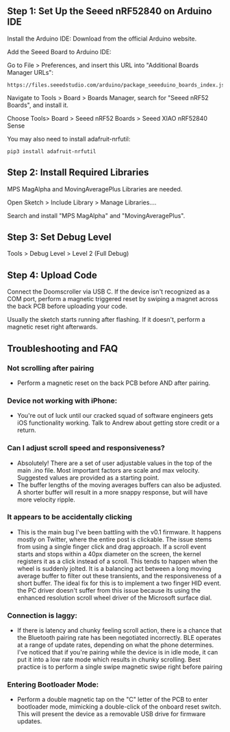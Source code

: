 ## Step 1: Set Up the Seeed nRF52840 on Arduino IDE
Install the Arduino IDE: Download from the official Arduino website.

Add the Seeed Board to Arduino IDE:

Go to File > Preferences, and insert this URL into "Additional Boards Manager URLs":

	https://files.seeedstudio.com/arduino/package_seeeduino_boards_index.json

Navigate to Tools > Board > Boards Manager, search for "Seeed nRF52 Boards", and install it.

Choose Tools> Board > Seeed nRF52 Boards > Seeed XIAO nRF52840 Sense

You may also need to install adafruit-nrfutil:

    pip3 install adafruit-nrfutil

## Step 2: Install Required Libraries
MPS MagAlpha and MovingAveragePlus Libraries are needed.

Open Sketch > Include Library > Manage Libraries....

Search and install "MPS MagAlpha" and "MovingAveragePlus".

## Step 3: Set Debug Level

Tools > Debug Level > Level 2 (Full Debug)

## Step 4: Upload Code
Connect the Doomscroller via USB C.  If the device isn't recognized as
a COM port, perform a magnetic triggered reset by swiping a magnet
across the back PCB before uploading your code.

Usually the sketch starts running after flashing.  If it doesn't,
perform a magnetic reset right afterwards.

## Troubleshooting and FAQ

### Not scrolling after pairing ###
* Perform a magnetic reset on the back PCB before AND after pairing. 

### Device not working with iPhone: ###
* You're out of luck until our cracked squad of software engineers
  gets iOS functionality working. Talk to Andrew about getting store
  credit or a return.

  
### Can I adjust scroll speed and responsiveness? ###
* Absolutely! There are a set of user adjustable values in the top of
  the main .ino file. Most important factors are scale and max
  velocity. Suggested values are provided as a starting point.
* The buffer lengths of the moving averages buffers can also be
  adjusted. A shorter buffer will result in a more snappy response,
  but will have more velocity ripple.

### It appears to be accidentally clicking 
* This is the main bug I've been battling with the v0.1 firmware. It
  happens mostly on Twitter, where the entire post is clickable. The
  issue stems from using a single finger click and drag approach. If a
  scroll event starts and stops within a 40px diameter on the screen,
  the kernel registers it as a click instead of a scroll. This tends
  to happen when the wheel is suddenly jolted. It is a balancing act
  between a long moving average buffer to filter out these transients,
  and the responsiveness of a short buffer. The ideal fix for this is
  to implement a two finger HID event. the PC driver doesn't suffer
  from this issue because its using the enhanced resolution scroll
  wheel driver of the Microsoft surface dial.

### Connection is laggy: ###
* If there is latency and chunky feeling scroll action, there is a
  chance that the Bluetooth pairing rate has been negotiated
  incorrectly. BLE operates at a range of update rates, depending on
  what the phone determines. I've noticed that if you're pairing while
  the device is in idle mode, it can put it into a low rate mode which
  results in chunky scrolling. Best practice is to perform a single
  swipe magnetic swipe right before pairing

### Entering Bootloader Mode: ###
* Perform a double magnetic tap on the "C" letter of the PCB to enter
  bootloader mode, mimicking a double-click of the onboard reset
  switch. This will present the device as a removable USB drive for
  firmware updates.
